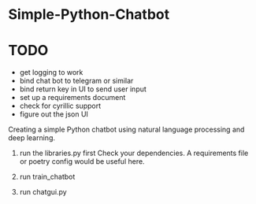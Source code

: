 # Simple-Python-Chatbot

# TODO
* get logging to work
* bind chat bot to telegram or similar
* bind return key in UI to send user input
* set up a requirements document
* check for cyrillic support
* figure out the json UI 

Creating a simple Python chatbot using natural language processing and deep learning.

1. run the libraries.py first
Check your dependencies. A requirements file or poetry config would be useful here.

2. run train_chatbot

3. run chatgui.py
